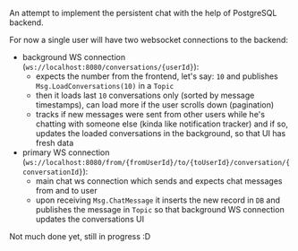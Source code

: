 An attempt to implement the persistent chat with the help of PostgreSQL backend.

For now a single user will have two websocket connections to the backend:
- background WS connection (`ws://localhost:8080/conversations/{userId}`):
  - expects the number from the frontend, let's say: `10` and publishes `Msg.LoadConversations(10)` in a `Topic`
  - then it loads last `10` conversations only (sorted by message timestamps), can load more if the user scrolls down (pagination)
  - tracks if new messages were sent from other users while he's chatting with someone else (kinda like notification tracker) and if so, updates the loaded conversations in the background, so that UI has fresh data
- primary WS connection (`ws://localhost:8080/from/{fromUserId}/to/{toUserId}/conversation/{conversationId}`):
  - main chat ws connection which sends and expects chat messages from and to user
  - upon receiving `Msg.ChatMessage` it inserts the new record in `DB` and publishes the message in `Topic` so that background WS connection updates the conversations UI

Not much done yet, still in progress :D
